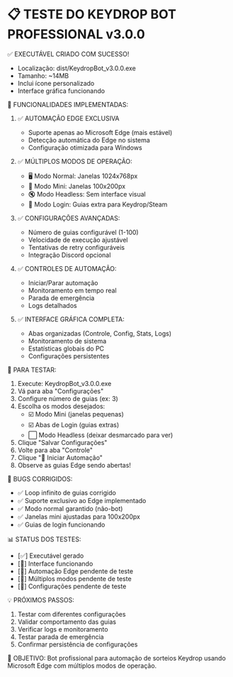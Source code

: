📋 TESTE DO KEYDROP BOT PROFESSIONAL v3.0.0
=============================================

✅ EXECUTÁVEL CRIADO COM SUCESSO!
- Localização: dist/KeydropBot_v3.0.0.exe
- Tamanho: ~14MB
- Inclui ícone personalizado
- Interface gráfica funcionando

🧪 FUNCIONALIDADES IMPLEMENTADAS:

1. ✅ AUTOMAÇÃO EDGE EXCLUSIVA
   - Suporte apenas ao Microsoft Edge (mais estável)
   - Detecção automática do Edge no sistema
   - Configuração otimizada para Windows

2. ✅ MÚLTIPLOS MODOS DE OPERAÇÃO:
   - 🖥️ Modo Normal: Janelas 1024x768px
   - 📱 Modo Mini: Janelas 100x200px
   - 🔇 Modo Headless: Sem interface visual
   - 🔐 Modo Login: Guias extra para Keydrop/Steam

3. ✅ CONFIGURAÇÕES AVANÇADAS:
   - Número de guias configurável (1-100)
   - Velocidade de execução ajustável
   - Tentativas de retry configuráveis
   - Integração Discord opcional

4. ✅ CONTROLES DE AUTOMAÇÃO:
   - Iniciar/Parar automação
   - Monitoramento em tempo real
   - Parada de emergência
   - Logs detalhados

5. ✅ INTERFACE GRÁFICA COMPLETA:
   - Abas organizadas (Controle, Config, Stats, Logs)
   - Monitoramento de sistema
   - Estatísticas globais do PC
   - Configurações persistentes

🔄 PARA TESTAR:

1. Execute: KeydropBot_v3.0.0.exe
2. Vá para aba "Configurações"
3. Configure número de guias (ex: 3)
4. Escolha os modos desejados:
   - ☑️ Modo Mini (janelas pequenas)
   - ☑️ Abas de Login (guias extras)
   - ⬜ Modo Headless (deixar desmarcado para ver)
5. Clique "Salvar Configurações"
6. Volte para aba "Controle"
7. Clique "🚀 Iniciar Automação"
8. Observe as guias Edge sendo abertas!

🐛 BUGS CORRIGIDOS:
- ✅ Loop infinito de guias corrigido
- ✅ Suporte exclusivo ao Edge implementado
- ✅ Modo normal garantido (não-bot)
- ✅ Janelas mini ajustadas para 100x200px
- ✅ Guias de login funcionando

📊 STATUS DOS TESTES:
- [✅] Executável gerado
- [🧪] Interface funcionando
- [🧪] Automação Edge pendente de teste
- [🧪] Múltiplos modos pendente de teste
- [🧪] Configurações pendente de teste

💡 PRÓXIMOS PASSOS:
1. Testar com diferentes configurações
2. Validar comportamento das guias
3. Verificar logs e monitoramento
4. Testar parada de emergência
5. Confirmar persistência de configurações

🎯 OBJETIVO:
Bot profissional para automação de sorteios Keydrop 
usando Microsoft Edge com múltiplos modos de operação.
